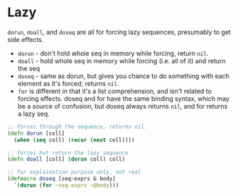 # Lazy

`dorun`, `doall`, and `doseq` are all for forcing lazy sequences, presumably to get side effects.

- `dorun` - don't hold whole seq in memory while forcing, return `nil`.
- `doall` - hold whole seq in memory while forcing (i.e. all of it) and return the seq
- `doseq` - same as dorun, but gives you chance to do something with each element as it's forced; returns `nil`.
- `for` is different in that it's a list comprehension, and isn't related to forcing effects. doseq and for have the same binding syntax, which may be a source of confusion, but doseq always returns `nil`, and for returns a lazy seq.

```clojure
;; forces through the sequence, returns nil.
(defn dorun [coll]
  (when (seq coll) (recur (next coll))))

;; forces but return the lazy sequence
(defn doall [coll] (dorun coll) coll)

;; for explaination purpose only, not real
(defmacro doseq [seq-exprs & body]
  `(dorun (for ~seq-exprs ~@body)))
```
